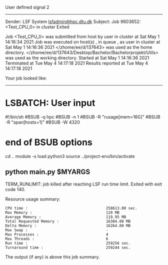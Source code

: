 User defined signal 2

------------------------------------------------------------
Sender: LSF System <lsfadmin@hpc.dtu.dk>
Subject: Job 9603652: <Test_CPU_0> in cluster <dcc> Exited

Job <Test_CPU_0> was submitted from host <n-62-30-3> by user <s183905> in cluster <dcc> at Sat May  1 14:16:34 2021
Job was executed on host(s) <n-62-31-3>, in queue <hpc>, as user <s183905> in cluster <dcc> at Sat May  1 14:16:36 2021
</zhome/ee/d/137643> was used as the home directory.
</zhome/ee/d/137643/Desktop/Bachelor/Bachelorprojekt/Utils> was used as the working directory.
Started at Sat May  1 14:16:36 2021
Terminated at Tue May  4 14:17:18 2021
Results reported at Tue May  4 14:17:18 2021

Your job looked like:

------------------------------------------------------------
# LSBATCH: User input
#!/bin/sh
#BSUB -q hpc
#BSUB -n 1
#BSUB -R "rusage[mem=16G]"
#BSUB -R "span[hosts=1]"
#BSUB -W 4320
# end of BSUB options
cd ..
module -s load python3
source ../project-env/bin/activate

python main.py $MYARGS
------------------------------------------------------------

TERM_RUNLIMIT: job killed after reaching LSF run time limit.
Exited with exit code 140.

Resource usage summary:

    CPU time :                                   258613.00 sec.
    Max Memory :                                 120 MB
    Average Memory :                             119.95 MB
    Total Requested Memory :                     16384.00 MB
    Delta Memory :                               16264.00 MB
    Max Swap :                                   -
    Max Processes :                              4
    Max Threads :                                6
    Run time :                                   259256 sec.
    Turnaround time :                            259244 sec.

The output (if any) is above this job summary.

